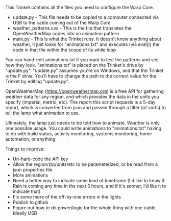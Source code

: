 This Trinket contains all the files you need to configure the Warp Core.

- update.py - This file needs to be copied to a computer connected via USB to the cable coming out of the Warp Core
- weather_patterns.cvs - This is the file that translates the OpenWeatherMap codes into an animation pattern
- main.py - This is what the Trinket runs. It doesn't know anything about weather, it just looks for "animations.txt" and executes (via eval()) the code in that file within the scope of its while loop

You can hand-edit animations.txt if you want to test the patterns and see how they look. "animations.txt" is placed on the Trinket's drive by "update.py". "update.py" assumes you're on Windows, and that the Trinket is the F drive. You'll have to change the path to the correct value for the Trinket by editing "update.py".

OpenWeatherMap (https://openweathermap.org) is a free API for gathering weather data for any region, and which provides the data in the units you specify (imperial, metric, etc). The report this script requests is a 5-day report, which is converted from json and passed through a filter (of sorts) to tell the lamp what animation to use.

Ultimately, the lamp just needs to be told how to animate. Weather is only one possible usage. You could write animations to "animations.txt" having to do with build status, activity monitoring, systems monitoring, home automation, or anything.

Things to improve:
- Un-hard-code the API key
- Allow the region/zip/units/etc to be parameterized, or be read from a json properties file
- More animations
- Need a better way to indicate some kind of timeframe (I'd like to know if Rain is coming any time in the next 3 hours, and if it's sooner, I'd like it to indicate that)
- Fix some more of the off-by-one errors in the lights
- Publish to github
- Figure out how to do power/logic for the whole thing with one cable, ideally USB
